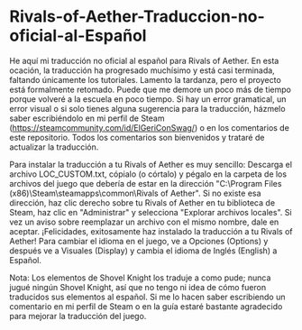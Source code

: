 # Rivals-of-Aether-Traduccion-no-oficial-al-Español

He aquí mi traducción no oficial al español para Rivals of Aether. En esta ocación, la traducción ha progresado muchísimo y está casi terminada, faltando únicamente los tutoriales. Lamento la tardanza, pero el proyecto está formalmente retomado. Puede que me demore un poco más de tiempo porque volveré a la escuela en poco tiempo.
Si hay un error gramatical, un error visual o si solo tienes alguna sugerencia para la traducción, házmelo saber escribiéndolo en mi perfil de Steam (https://steamcommunity.com/id/ElGeriConSwag/) o en los comentarios de este repositorio. Todos los comentarios son bienvenidos y trataré de actualizar la traducción.

Para instalar la traducción a tu Rivals of Aether es muy sencillo: Descarga el archivo LOC_CUSTOM.txt, cópialo (o córtalo) y pégalo en la carpeta de los archivos del juego que debería de estar en la dirección "C:\Program Files (x86)\Steam\steamapps\common\Rivals of Aether". Si no existe esa dirección, haz clic derecho sobre tu Rivals of Aether en tu biblioteca de Steam, haz clic en "Administrar" y selecciona "Explorar archivos locales".
Si vez un aviso sobre reemplazar un archivo con el mismo nombre, dale en aceptar. ¡Felicidades, exitosamente haz instalado la traducción a tu Rivals of Aether! Para cambiar el idioma en el juego, ve a Opciones (Options) y después ve a Visuales (Display) y cambia el idioma de Inglés (English) a Español.

Nota: Los elementos de Shovel Knight los traduje a como pude; nunca jugué ningún Shovel Knight, así que no tengo ni idea de cómo fueron traducidos sus elementos al español. Si me lo hacen saber escribiendo un comentario en mi perfil de Steam o en la guía estaré bastante agradecido para mejorar la traducción del juego.
